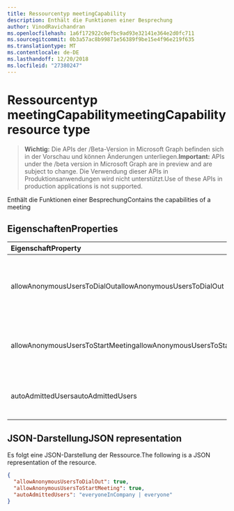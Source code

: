 ```yaml
---
title: Ressourcentyp meetingCapability
description: Enthält die Funktionen einer Besprechung
author: VinodRavichandran
ms.openlocfilehash: 1a6f172922c0efbc9ad93e32141e364e2d0fc711
ms.sourcegitcommit: 0b3a57ac8b99871e56389f9be15e4f96e219f635
ms.translationtype: MT
ms.contentlocale: de-DE
ms.lasthandoff: 12/20/2018
ms.locfileid: "27380247"
---
```

# <a name="meetingcapability-resource-type"></a><span data-ttu-id="fffa2-103">Ressourcentyp meetingCapability</span><span class="sxs-lookup"><span data-stu-id="fffa2-103">meetingCapability resource type</span></span>

> <span data-ttu-id="fffa2-104">**Wichtig:** Die APIs der /Beta-Version in Microsoft Graph befinden sich in der Vorschau und können Änderungen unterliegen.</span><span class="sxs-lookup"><span data-stu-id="fffa2-104">**Important:** APIs under the /beta version in Microsoft Graph are in preview and are subject to change.</span></span> <span data-ttu-id="fffa2-105">Die Verwendung dieser APIs in Produktionsanwendungen wird nicht unterstützt.</span><span class="sxs-lookup"><span data-stu-id="fffa2-105">Use of these APIs in production applications is not supported.</span></span>

<span data-ttu-id="fffa2-106">Enthält die Funktionen einer Besprechung</span><span class="sxs-lookup"><span data-stu-id="fffa2-106">Contains the capabilities of a meeting</span></span>

## <a name="properties"></a><span data-ttu-id="fffa2-107">Eigenschaften</span><span class="sxs-lookup"><span data-stu-id="fffa2-107">Properties</span></span>

| <span data-ttu-id="fffa2-108">Eigenschaft</span><span class="sxs-lookup"><span data-stu-id="fffa2-108">Property</span></span>                          | <span data-ttu-id="fffa2-109">Typ</span><span class="sxs-lookup"><span data-stu-id="fffa2-109">Type</span></span>    | <span data-ttu-id="fffa2-110">Beschreibung</span><span class="sxs-lookup"><span data-stu-id="fffa2-110">Description</span></span>                                                        |
|:----------------------------------|:--------|:-------------------------------------------------------------------|
| <span data-ttu-id="fffa2-111">allowAnonymousUsersToDialOut</span><span class="sxs-lookup"><span data-stu-id="fffa2-111">allowAnonymousUsersToDialOut</span></span>      | <span data-ttu-id="fffa2-112">Boolescher Wert</span><span class="sxs-lookup"><span data-stu-id="fffa2-112">Boolean</span></span> | <span data-ttu-id="fffa2-113">Gibt an, ob anonyme Benutzer als Client-Anschluss in einer Besprechung zulässig ist.</span><span class="sxs-lookup"><span data-stu-id="fffa2-113">Indicates whether anonymous users dialout is allowed in a meeting.</span></span> |
| <span data-ttu-id="fffa2-114">allowAnonymousUsersToStartMeeting</span><span class="sxs-lookup"><span data-stu-id="fffa2-114">allowAnonymousUsersToStartMeeting</span></span> | <span data-ttu-id="fffa2-115">Boolescher Wert</span><span class="sxs-lookup"><span data-stu-id="fffa2-115">Boolean</span></span> | <span data-ttu-id="fffa2-116">Gibt an, ob anonyme Benutzer zugelassen sind, um eine Besprechung zu starten.</span><span class="sxs-lookup"><span data-stu-id="fffa2-116">Indicates whether anonymous users are allowed to start a meeting.</span></span>  |
| <span data-ttu-id="fffa2-117">autoAdmittedUsers</span><span class="sxs-lookup"><span data-stu-id="fffa2-117">autoAdmittedUsers</span></span>                 | <span data-ttu-id="fffa2-118">String</span><span class="sxs-lookup"><span data-stu-id="fffa2-118">String</span></span>  | <span data-ttu-id="fffa2-119">Mögliche Werte: `everyoneInCompany`, `everyone`.</span><span class="sxs-lookup"><span data-stu-id="fffa2-119">Possible values are: `everyoneInCompany`, `everyone`.</span></span>              |

## <a name="json-representation"></a><span data-ttu-id="fffa2-120">JSON-Darstellung</span><span class="sxs-lookup"><span data-stu-id="fffa2-120">JSON representation</span></span>

<span data-ttu-id="fffa2-121">Es folgt eine JSON-Darstellung der Ressource.</span><span class="sxs-lookup"><span data-stu-id="fffa2-121">The following is a JSON representation of the resource.</span></span>

<!-- {
  "blockType": "resource",
  "optionalProperties": [

  ],
  "@odata.type": "microsoft.graph.meetingCapability"
}-->
```json
{
  "allowAnonymousUsersToDialOut": true,
  "allowAnonymousUsersToStartMeeting": true,
  "autoAdmittedUsers": "everyoneInCompany | everyone"
}
```

<!-- uuid: 8fcb5dbc-d5aa-4681-8e31-b001d5168d79
2015-10-25 14:57:30 UTC -->
<!-- {
  "type": "#page.annotation",
  "description": "meetingCapability resource",
  "keywords": "",
  "section": "documentation",
  "tocPath": ""
}-->

